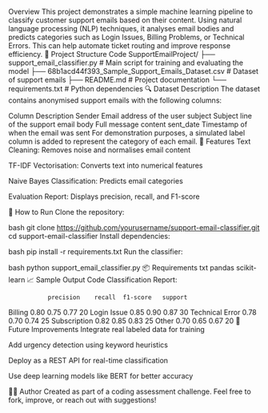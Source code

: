 Overview
This project demonstrates a simple machine learning pipeline to classify customer support emails based on their content. Using natural language processing (NLP) techniques, it analyses email bodies and predicts categories such as Login Issues, Billing Problems, or Technical Errors. This can help automate ticket routing and improve response efficiency.
📁 Project Structure
Code
SupportEmailProject/
├── support_email_classifier.py         # Main script for training and evaluating the model
├── 68b1acd44f393_Sample_Support_Emails_Dataset.csv  # Dataset of support emails
├── README.md                           # Project documentation
└── requirements.txt                    # Python dependencies
🔍 Dataset Description
The dataset contains anonymised support emails with the following columns:

Column	Description
Sender	Email address of the user
subject	Subject line of the support email
body	Full message content
sent_date	Timestamp of when the email was sent
For demonstration purposes, a simulated label column is added to represent the category of each email.
🧠 Features
Text Cleaning: Removes noise and normalises email content

TF-IDF Vectorisation: Converts text into numerical features

Naive Bayes Classification: Predicts email categories

Evaluation Report: Displays precision, recall, and F1-score

🚀 How to Run
Clone the repository:

bash
git clone https://github.com/yourusername/support-email-classifier.git
cd support-email-classifier
Install dependencies:

bash
pip install -r requirements.txt
Run the classifier:

bash
python support_email_classifier.py
📦 Requirements
txt
pandas
scikit-learn
📈 Sample Output
Code
Classification Report:

               precision    recall  f1-score   support

   Billing         0.80      0.75      0.77        20
   Login Issue     0.85      0.90      0.87        30
   Technical Error 0.78      0.70      0.74        25
   Subscription    0.82      0.85      0.83        25
   Other           0.70      0.65      0.67        20
   📌 Future Improvements
Integrate real labeled data for training

Add urgency detection using keyword heuristics

Deploy as a REST API for real-time classification

Use deep learning models like BERT for better accuracy

🙋‍♂️ Author
Created as part of a coding assessment challenge. Feel free to fork, improve, or reach out with suggestions!

